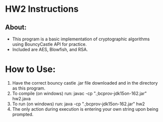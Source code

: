 # HW2 Instructions
## About:
* This program is a basic implementation of cryptographic algorithms using BouncyCastle API for practice.
* Included are AES, Blowfish, and RSA.
# How to Use:
1. Have the correct bouncy castle .jar file downloaded and in the directory as this program.
2. To compile (on windows) run: javac -cp ".;bcprov-jdk15on-162.jar" hw2.java
3. To run (on windows) run: java -cp ".;bcprov-jdk15on-162.jar" hw2
4. The only action during execution is entering your own string upon being prompted.
